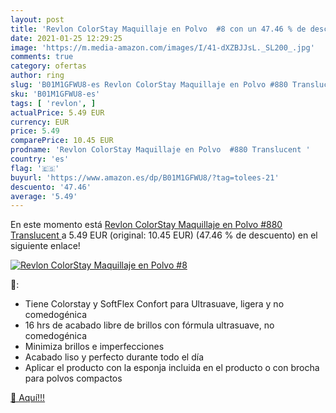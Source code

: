 ```yaml
---
layout: post
title: 'Revlon ColorStay Maquillaje en Polvo  #8 con un 47.46 % de descuento'
date: 2021-01-25 12:29:25
image: 'https://m.media-amazon.com/images/I/41-dXZBJJsL._SL200_.jpg'
comments: true
category: ofertas
author: ring
slug: 'B01M1GFWU8-es Revlon ColorStay Maquillaje en Polvo #880 Translucent'
sku: 'B01M1GFWU8-es'
tags: [ 'revlon', ]
actualPrice: 5.49 EUR
currency: EUR
price: 5.49
comparePrice: 10.45 EUR
prodname: 'Revlon ColorStay Maquillaje en Polvo  #880 Translucent '
country: 'es'
flag: '🇪🇸'
buyurl: 'https://www.amazon.es/dp/B01M1GFWU8/?tag=tolees-21'
descuento: '47.46'
average: '5.49'
---
```


En este momento está [Revlon ColorStay Maquillaje en Polvo  #880 Translucent ](https://www.amazon.es/dp/B01M1GFWU8/?tag=tolees-21) a 5.49 EUR (original: 10.45 EUR) (47.46 %  de descuento) en el siguiente enlace!

[![Revlon ColorStay Maquillaje en Polvo  #8](https://m.media-amazon.com/images/I/41-dXZBJJsL._SL200_.jpg)](https://www.amazon.es/dp/B01M1GFWU8/?tag=tolees-21)

🔎:

- Tiene Colorstay y SoftFlex Confort para Ultrasuave, ligera y no comedogénica
- 16 hrs de acabado libre de brillos con fórmula ultrasuave, no comedogénica
- Minimiza brillos e imperfecciones
- Acabado liso y perfecto durante todo el día
- Aplicar el producto con la esponja incluida en el producto o con brocha para polvos compactos

[🛒 Aquí!!!](https://www.amazon.es/dp/B01M1GFWU8/?tag=tolees-21)
